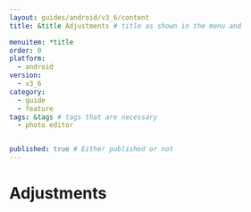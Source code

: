 ```yaml
---
layout: guides/android/v3_6/content
title: &title Adjustments # title as shown in the menu and 

menuitem: *title
order: 0
platform:
  - android
version:
  - v3_6
category: 
  - guide
  - feature
tags: &tags # tags that are necessary
  - photo editor 


published: true # Either published or not 
---
```


# Adjustments 



